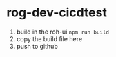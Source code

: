 # rog-dev-cicdtest

1. build in the roh-ui `npm run build`
2. copy the build file here
3. push to github
